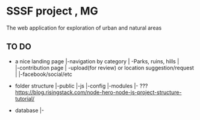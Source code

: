  
# SSSF project , MG

The web application for exploration of urban and natural areas

## TO DO

* a nice landing page
|-navigation by category
| \-Parks, ruins, hills
|  
|-contribution page
|  \-upload(for review) or location suggestion/request
|
|-facebook/social/etc  
 
 
* folder structure
|-public
|-js
|-config
|-modules
|- ???  https://blog.risingstack.com/node-hero-node-js-project-structure-tutorial/
  
* database
|-

